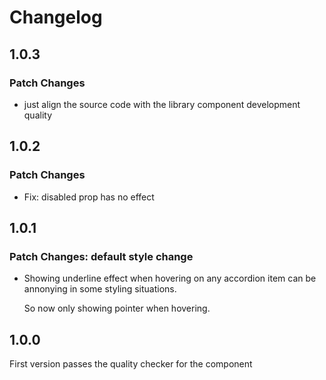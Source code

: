 # Changelog

## 1.0.3

### Patch Changes

- just align the source code with the library component development quality

## 1.0.2

### Patch Changes

- Fix: disabled prop has no effect

## 1.0.1

### Patch Changes: default style change

- Showing underline effect when hovering on any accordion item can be annonying in some styling situations.

  So now only showing pointer when hovering.

## 1.0.0

First version passes the quality checker for the component

